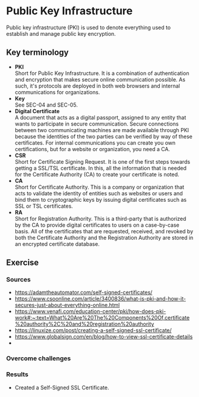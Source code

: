 # Public Key Infrastructure
 Public key infrastructure (PKI) is used to denote everything used to establish and manage public key encryption.

## Key terminology
- **PKI**  
Short for Public Key Infrastructure. It is a combination of authentication and encryption that makes secure online communication possible. As such, it's protocols are deployed in both web browsers and internal communications for organizations.  
- **Key**  
See SEC-04 and SEC-05.    
- **Digital Certificate**  
A document that acts as a digital passport, assigned to any entity that wants to participate in secure communication.  Secure connections between two communicating machines are made available through PKI because the identities of the two parties can be verified by way of these certificates. For internal communications you can create you own certifications, but for a website or organization, you need a CA.
- **CSR**  
Short for Certificate Signing Request. It is one of the first steps towards getting a SSL/TSL certificate. In this, all the information that is needed for the Certificate Authority (CA) to create your certificate is noted.  
- **CA**  
Short for Certificate Authority. This is a company or organization that acts to validate the identity of entities such as websites or users and bind them to cryptographic keys by issuing digital certificates such as SSL or TSL certificates.  
- **RA**  
Short for Registration Authority. This is a third-party that is authorized by the CA to provide digital certificates to users on a case-by-case basis. All of the certificates that are requested, received, and revoked by both the Certificate Authority and the Registration Authority are stored in an encrypted certificate database.
## Exercise
### Sources
- https://adamtheautomator.com/self-signed-certificates/  
- https://www.csoonline.com/article/3400836/what-is-pki-and-how-it-secures-just-about-everything-online.html  
- https://www.venafi.com/education-center/pki/how-does-pki-work#:~:text=What%20Are%20The%20Components%20Of,certificate%20authority%2C%20and%20registration%20authority  
- https://linuxize.com/post/creating-a-self-signed-ssl-certificate/  
- https://www.globalsign.com/en/blog/how-to-view-ssl-certificate-details  
- 

### Overcome challenges


### Results
- Created a Self-Signed SSL Certificate.